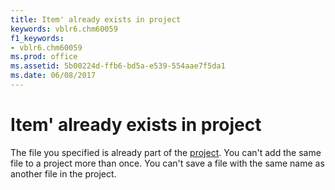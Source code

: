 ```yaml
---
title: Item' already exists in project
keywords: vblr6.chm60059
f1_keywords:
- vblr6.chm60059
ms.prod: office
ms.assetid: 5b00224d-ffb6-bd5a-e539-554aae7f5da1
ms.date: 06/08/2017
---
```



# Item' already exists in project

The file you specified is already part of the [project](../../Glossary/vbe-glossary.md). You can't add the same file to a project more than once. You can't save a file with the same name as another file in the project.


